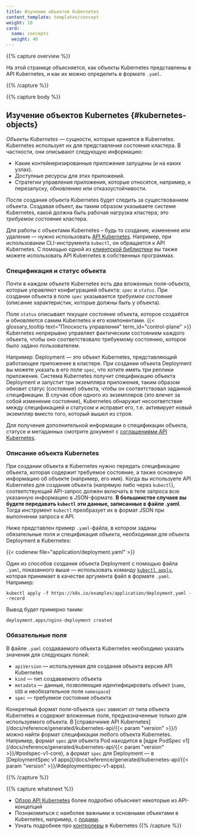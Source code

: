 ```yaml
---
title: Изучение объектов Kubernetes
content_template: templates/concept
weight: 10
card:
  name: concepts
  weight: 40
---
```


{{% capture overview %}}

На этой странице объясняется, как объекты Kubernetes представлены в API Kubernetes, и как их можно определить в формате `.yaml`.

{{% /capture %}}

{{% capture body %}}

## Изучение объектов Kubernetes {#kubernetes-objects}

*Объекты Kubernetes* — сущности, которые хранятся в Kubernetes. Kubernetes использует их для представления состояния кластера. В частности, они описывают следующую информацию:

* Какие контейнеризированные приложения запущены (и на каких узлах).
* Доступные ресурсы для этих приложений.
* Стратегии управления приложения, которые относятся, например, к перезапуску, обновлению или отказоустойчивости.

После создания объекта Kubernetes будет следить за существованием объекта. Создавая объект, вы таким образом указываете системе Kubernetes, какой должна быть рабочая нагрузка кластера; это *требуемое состояние* кластера.

Для работы с объектами Kubernetes – будь то создание, изменение или удаление — нужно использовать [API Kubernetes](/docs/concepts/overview/kubernetes-api/). Например, при использовании CLI-инструмента `kubectl`, он обращается к API Kubernetes. С помощью одной из [клиентской библиотеки](/docs/reference/using-api/client-libraries/) вы также можете использовать API Kubernetes в собственных программах.

### Спецификация и статус объекта

Почти в каждом объекте Kubernetes есть два вложенных поля-объекта, которые управляют конфигурацией объекта: *`spec`* и *`status`*.
При создании объекта в поле `spec` указывается _требуемое состояние_ (описание характеристик, которые должны быть у объекта).

Поле `status` описывает _текущее состояние_ объекта, которое создаётся и обновляется самим Kubernetes и его компонентами. {{< glossary_tooltip text="Плоскость управления" term_id="control-plane" >}} Kubernetes непрерывно управляет фактическим состоянием каждого объекта, чтобы оно соответствовало требуемому состоянию, которое было задано пользователем.

Например: Deployment — это объект Kubernetes, представляющий работающее приложение в кластере. При создании объекта Deployment вы можете указать в его поле `spec`, что хотите иметь три реплики приложения. Система Kubernetes получит спецификацию объекта Deployment и запустит три экземпляра приложения, таким образом обновит статус (состояние) объекта, чтобы он соответствовал заданной спецификации. В случае сбоя одного из экземпляров (это влечет за собой изменение состояние), Kubernetes обнаружит несоответствие между спецификацией и статусом и исправит его, т.е. активирует новый экземпляр вместо того, который вышел из строя.

Для получения дополнительной информации о спецификации объекта, статусе и метаданных смотрите документ с [соглашениями API Kubernetes](https://git.k8s.io/community/contributors/devel/sig-architecture/api-conventions.md).

### Описание объекта Kubernetes

При создании объекта в Kubernetes нужно передать спецификацию объекта, которая содержит требуемое состояние, а также основную информацию об объекте (например, его имя). Когда вы используете API Kubernetes для создания объекта (напрямую либо через `kubectl`), соответствующий API-запрос должен включать в теле запроса всю указанную информацию в JSON-формате. **В большинстве случаев вы будете передавать `kubectl` эти данные, записанные в файле .yaml**. Тогда инструмент `kubectl` преобразует их в формат JSON при выполнении запроса к API.

Ниже представлен пример `.yaml`-файла, в котором заданы обязательные поля и спецификация объекта, необходимая для объекта Deployment в Kubernetes:

{{< codenew file="application/deployment.yaml" >}}

Один из способов создания объекта Deployment с помощью файла `.yaml`, показанного выше — использовать команду [`kubectl apply`](/docs/reference/generated/kubectl/kubectl-commands#apply), которая принимает в качестве аргумента файл в формате `.yaml`. Например:

```shell
kubectl apply -f https://k8s.io/examples/application/deployment.yaml --record
```

Вывод будет примерно таким:

```
deployment.apps/nginx-deployment created
```

### Обязательные поля

В файле `.yaml` создаваемого объекта Kubernetes необходимо указать значения для следующих полей:

* `apiVersion` — используемая для создания объекта версия API Kubernetes
* `kind` — тип создаваемого объекта
* `metadata` — данные, позволяющие идентифицировать объект (`name`, `UID` и необязательное поле `namespace`)
* `spec` — требуемое состояние объекта

Конкретный формат поля-объекта `spec` зависит от типа объекта Kubernetes и содержит вложенные поля, предназначенные только для используемого объекта. В [справочнике API Kubernetes](/docs/reference/generated/kubernetes-api/{{< param "version" >}}/) можно найти формат спецификации любого объекта Kubernetes.
Например, формат  `spec` для объекта Pod находится в [ядре PodSpec v1](/docs/reference/generated/kubernetes-api/{{< param "version" >}}/#podspec-v1-core), а формат `spec` для Deployment — в [DeploymentSpec v1 apps](/docs/reference/generated/kubernetes-api/{{< param "version" >}}/#deploymentspec-v1-apps).

{{% /capture %}}

{{% capture whatsnext %}}

* [Обзор API Kubernetes](/docs/reference/using-api/api-overview/) более подробно объясняет некоторые из API-концепций
* Познакомиться с наиболее важными и основными объектами в Kubernetes, например, с [подами](/docs/concepts/workloads/pods/pod-overview/).
* Узнать подробнее про [контролеры](/docs/concepts/architecture/controller/) в Kubernetes
{{% /capture %}}
